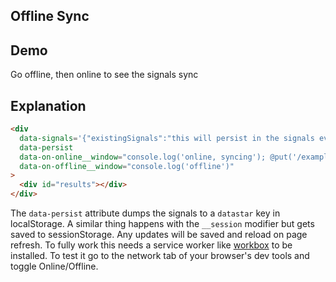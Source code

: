 ## Offline Sync

## Demo

<div
     data-signals='{"existingSignals":"this will persist in the signals even without network"}'
     data-persist
     data-on-online__window="console.log('online, syncing'); @put('/examples/offline_sync/sync')"
     data-on-offline__window="console.log('offline')"
>
     <div id="results">Go offline, then online to see the signals sync</div>
</div>

## Explanation

```html
<div
  data-signals='{"existingSignals":"this will persist in the signals even without network"}'
  data-persist
  data-on-online__window="console.log('online, syncing'); @put('/examples/offline_sync/sync')"
  data-on-offline__window="console.log('offline')"
>
  <div id="results"></div>
</div>
```

The `data-persist` attribute dumps the signals to a `datastar` key in localStorage. A similar thing happens with the `__session` modifier but gets saved to sessionStorage. Any updates will be saved and reload on page refresh. To fully work this needs a service worker like [workbox](https://developers.google.com/web/tools/workbox/) to be installed. To test it go to the network tab of your browser's dev tools and toggle Online/Offline.
